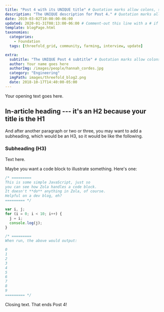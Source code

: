 ```yaml
---
title: "Post 4 with its UNIQUE title" # Quotation marks allow colons, semicolons, etc.
description: "The UNIQUE description for Post 4." # Quotation marks allow colons, semicolons, etc.
date: 2019-03-02T10:00:00-06:00
updated: 2020-01-31T08:13:00-06:00 # Comment-out this line with a # if content is unchanged
template: blogPage.html
taxonomies:
  categories:
    - Foundation
  tags: [threefold_grid, community, farming, interview, update]

extra:
  subtitle: "The UNIQUE Post 4 subtitle" # Quotation marks allow colons, semicolons, etc.
  author: Your name goes here
  authorImg: /images/people/hannah_cordes.jpg
  category: "Engineering"
  imgPath: images/threefold_blog2.png
  date: 2018-10-17T14:40:00-05:00
---
```


Your opening text goes here.

## In-article heading --- it's an H2 because your title is the H1

And after another paragraph or two or three, you may want to add a subheading, which would be an H3, so it would be like the following.

### Subheading (H3)

Text here.

Maybe you want a code block to illustrate something. Here's one:

```js
/* =========
This is some simple JavaScript, just so 
you can see how Zola handles a code block.
It doesn't **do** anything in Zola, of course. 
Helpful on a dev blog, eh?
========= */

var i, j;
for (i = 0; i < 10; i++) {
  j = i;
  console.log(j);
}

/* ========= 
When run, the above would output:

0
1
2
3
4
5
6
7
8
9
========= */
```

Closing text. That ends Post 4!
